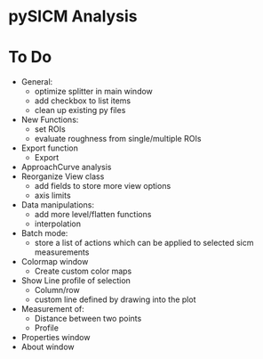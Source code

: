 # pySICM Analysis

# To Do
- General:
  - optimize splitter in main window
  - add checkbox to list items
  - clean up existing py files
- New Functions:
  - set ROIs 
  - evaluate roughness from single/multiple ROIs
- Export function
  - Export 
- ApproachCurve analysis
- Reorganize View class
  - add fields to store more view options
  - axis limits
- Data manipulations:
  - add more level/flatten functions
  - interpolation
- Batch mode:
  - store a list of actions which can be applied to selected sicm measurements
- Colormap window
  - Create custom color maps
- Show Line profile of selection
  - Column/row
  - custom line defined by drawing into the plot
- Measurement of:
  - Distance between two points
  - Profile
- Properties window
- About window